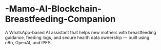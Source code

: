 # -Mamo-AI-Blockchain-Breastfeeding-Companion
A WhatsApp-based AI assistant that helps new mothers with breastfeeding guidance, feeding logs, and secure health data ownership — built using n8n, OpenAI, and IPFS.
